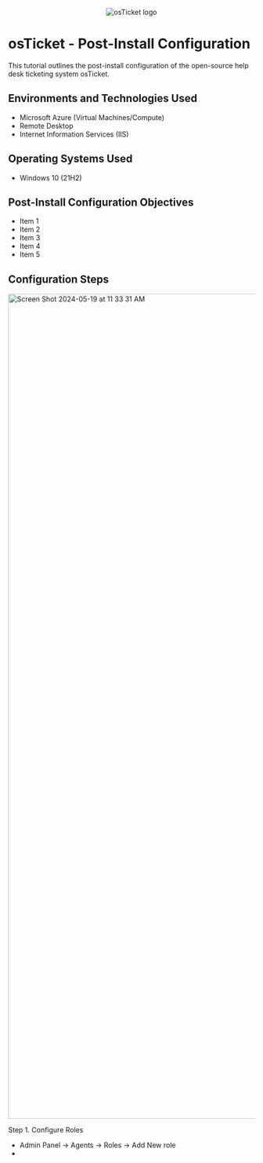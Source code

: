 <p align="center">
<img src="https://i.imgur.com/Clzj7Xs.png" alt="osTicket logo"/>
</p>

<h1>osTicket - Post-Install Configuration</h1>
This tutorial outlines the post-install configuration of the open-source help desk ticketing system osTicket.<br />

<h2>Environments and Technologies Used</h2>

- Microsoft Azure (Virtual Machines/Compute)
- Remote Desktop
- Internet Information Services (IIS)

<h2>Operating Systems Used </h2>

- Windows 10</b> (21H2)

<h2>Post-Install Configuration Objectives</h2>

- Item 1
- Item 2
- Item 3
- Item 4
- Item 5

<h2>Configuration Steps</h2>

<img width="1682" alt="Screen Shot 2024-05-19 at 11 33 31 AM" src="https://github.com/DereHz/post-install-config/assets/169094076/c92ed798-f69c-4cff-aabf-019666231ec2">

Step 1. Configure Roles
 - Admin Panel -> Agents -> Roles -> Add New role
 - 



